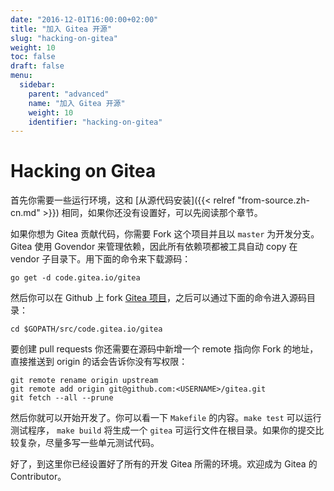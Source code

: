 ```yaml
---
date: "2016-12-01T16:00:00+02:00"
title: "加入 Gitea 开源"
slug: "hacking-on-gitea"
weight: 10
toc: false
draft: false
menu:
  sidebar:
    parent: "advanced"
    name: "加入 Gitea 开源"
    weight: 10
    identifier: "hacking-on-gitea"
---
```


# Hacking on Gitea

首先你需要一些运行环境，这和 [从源代码安装]({{< relref "from-source.zh-cn.md" >}}) 相同，如果你还没有设置好，可以先阅读那个章节。

如果你想为 Gitea 贡献代码，你需要 Fork 这个项目并且以 `master` 为开发分支。Gitea 使用 Govendor
来管理依赖，因此所有依赖项都被工具自动 copy 在 vendor 子目录下。用下面的命令来下载源码：

```
go get -d code.gitea.io/gitea
```

然后你可以在 Github 上 fork [Gitea 项目](https://github.com/go-gitea/gitea)，之后可以通过下面的命令进入源码目录：

```
cd $GOPATH/src/code.gitea.io/gitea
```

要创建 pull requests 你还需要在源码中新增一个 remote 指向你 Fork 的地址，直接推送到 origin 的话会告诉你没有写权限：

```
git remote rename origin upstream
git remote add origin git@github.com:<USERNAME>/gitea.git
git fetch --all --prune
```

然后你就可以开始开发了。你可以看一下 `Makefile` 的内容。`make test` 可以运行测试程序， `make build` 将生成一个 `gitea` 可运行文件在根目录。如果你的提交比较复杂，尽量多写一些单元测试代码。

好了，到这里你已经设置好了所有的开发 Gitea 所需的环境。欢迎成为 Gitea 的 Contributor。

